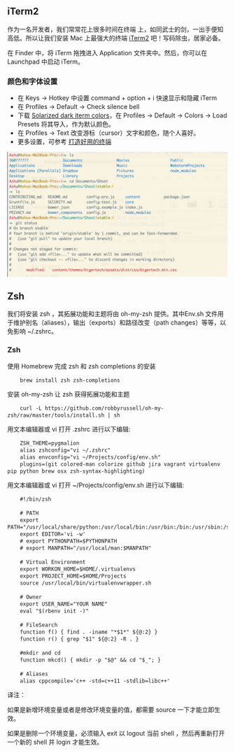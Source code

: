 ## iTerm2

作为一名开发者，我们常常花上很多时间在终端 上，如同武士的剑，一出手便知高低。所以让我们安装 Mac 上最强大的终端 [iTerm2](http://www.iterm2.com/) 吧！写码除虫，居家必备。

在 Finder 中，将 iTerm 拖拽进入 Application 文件夹中。然后，你可以在 Launchpad 中启动 iTerm。

### 颜色和字体设置



- 在 Keys -> Hotkey 中设置 command + option + i 快速显示和隐藏 iTerm
- 在 Profiles -> Default -> Check silence bell
- 下载 [Solarized dark iterm colors](https://github.com/altercation/solarized/tree/master/iterm2-colors-solarized)，在 Profiles -> Default -> Colors -> Load Presets 将其导入，作为默认颜色。
- 在 Profiles -> Text 改变游标（cursor）文字和颜色，随个人喜好。
- 更多设置，可参考 [打造好用的终端](http://imwuyu.me/talk-about/cool-iterm2.html/)
  
![](images/2.png)  
  
## Zsh  

我们将安装 zsh ，其拓展功能和主题将由 oh-my-zsh 提供。其中Env.sh 文件用于维护别名（aliases），输出（exports）和路径改变（path changes）等等，以免影响 ~/.zshrc。

### Zsh

使用 Homebrew 完成 zsh 和 zsh completions 的安装
  
```
    brew install zsh zsh-completions 
```  

安装 oh-my-zsh 让 zsh 获得拓展功能和主题
  
```
    curl -L https://github.com/robbyrussell/oh-my-zsh/raw/master/tools/install.sh | sh  
```  

用文本编辑器或 vi 打开 .zshrc 进行以下编辑:
  
```
    ZSH_THEME=pygmalion
    alias zshconfig="vi ~/.zshrc"
    alias envconfig="vi ~/Projects/config/env.sh"
    plugins=(git colored-man colorize github jira vagrant virtualenv pip python brew osx zsh-syntax-highlighting)  
```  

用文本编辑器或 vi 打开 ~/Projects/config/env.sh 进行以下编辑:
  
```
    #!/bin/zsh

    # PATH
    export PATH="/usr/local/share/python:/usr/local/bin:/usr/bin:/bin:/usr/sbin:/sbin"
    export EDITOR='vi -w'
    # export PYTHONPATH=$PYTHONPATH
    # export MANPATH="/usr/local/man:$MANPATH"

    # Virtual Environment
    export WORKON_HOME=$HOME/.virtualenvs
    export PROJECT_HOME=$HOME/Projects
    source /usr/local/bin/virtualenvwrapper.sh

    # Owner
    export USER_NAME="YOUR NAME"
    eval "$(rbenv init -)"

    # FileSearch
    function f() { find . -iname "*$1*" ${@:2} }
    function r() { grep "$1" ${@:2} -R . }

    #mkdir and cd
    function mkcd() { mkdir -p "$@" && cd "$_"; }

    # Aliases
    alias cppcompile='c++ -std=c++11 -stdlib=libc++'  
```  

译注：

如果是新增环境变量或者是修改环境变量的值，都需要 source 一下才能立即生效。

如果是删除一个环境变量，必须输入 exit 以 logout 当前 shell ，然后再重新打开一个新的 shell 并 login 才能生效。